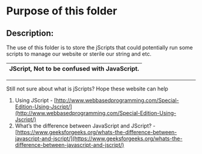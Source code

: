 # Purpose of this folder

## Description: 

The use of this folder is to store the jScripts that could potentially run some scripts to manage our website or sterile our string and etc.

|JScript, Not to be confused with JavaScript.|
|---|

---

Still not sure about what is jScripts? Hope these website can help

1. Using JScript - [http://www.webbasedprogramming.com/Special-Edition-Using-Jscript/](http://www.webbasedprogramming.com/Special-Edition-Using-Jscript/)
2. What’s the difference between JavaScript and JScript? - [https://www.geeksforgeeks.org/whats-the-difference-between-javascript-and-jscript/](https://www.geeksforgeeks.org/whats-the-difference-between-javascript-and-jscript/)